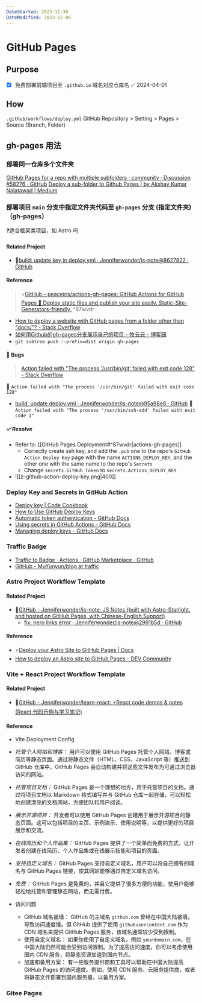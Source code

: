 ```yaml
---
DateStarted: 2023-11-30
DateModified: 2023-12-06
---
```

# GitHub Pages
## Purpose
- [x] 免费部署前端项目至 `.github.io` 域名对应仓库名 ✅ 2024-04-01

## How
`.github/workflows/deploy.yml`
GitHub Repository > Setting > Pages > Source (Branch, Folder)

## gh-pages 用法
### 部署同一仓库多个文件夹
[GitHub Pages for a repo with multiple subfolders · community · Discussion #58276 · GitHub](https://github.com/orgs/community/discussions/58276)
[Deploy a sub-folder to Github Pages | by Akshay Kumar Nalatawad | Medium](https://medium.com/@akshaykumarnalatawad/deploy-a-sub-folder-to-github-pages-9151a362e139)
### 部署项目 `main` 分支中指定文件夹代码至 `gh-pages` 分支 (指定文件夹) （gh-pages）
❓适合框架类项目，如 Astro 吗
#### Related Project
- 📌[build: update key in deploy.yml · Jenniferwonder/js-note@8627822 · GitHub](https://github.com/Jenniferwonder/js-note/actions/runs/8494743313/workflow)
#### Reference
> ⭐[GitHub - peaceiris/actions-gh-pages: GitHub Actions for GitHub Pages 🚀 Deploy static files and publish your site easily. Static-Site-Generators-friendly.](https://github.com/peaceiris/actions-gh-pages?tab=readme-ov-file#%EF%B8%8F-create-ssh-deploy-key)
^87wvdr
- [How to deploy a website with GitHub pages from a folder other than "docs/"? - Stack Overflow](https://stackoverflow.com/questions/77726552/how-to-deploy-a-website-with-github-pages-from-a-folder-other-than-docs#:~:text=You%20can%20use%20the%20peaceiris%2Factions-gh-pages%20github%20action%20to,will%20then%20deploy%20the%20contents%20of%20this%20branch.)
- [如何用Github的gh-pages分支展示自己的项目 - 牧云云 - 博客园](https://www.cnblogs.com/MuYunyun/p/6082359.html)
- `git subtree push --prefix=dist origin gh-pages`

#### 🐛 Bugs
>[Action failed with "The process '/usr/bin/git' failed with exit code 128" - Stack Overflow](https://stackoverflow.com/questions/76023778/action-failed-with-the-process-usr-bin-git-failed-with-exit-code-128)

🐛 `Action failed with "The process '/usr/bin/git' failed with exit code 128"`
- [build: update deploy.yml · Jenniferwonder/js-note@95a98e6 · GitHub](https://github.com/Jenniferwonder/js-note/actions/runs/8494431951)
🐛`Action failed with "The process '/usr/bin/ssh-add' failed with exit code 1"`

##### ✅ Resolve
- Refer to: [[GitHub Pages Deployment#^87wvdr|actions-gh-pages]]
	- Correctly create ssh key, and add the `.pub` one to the repo's `GitHub Action Deploy Key` page with the name `ACTIONS_DEPLOY_KEY`, and the other one with the same name to the repo's `Secrets`
	- Change `secrets.GitHub_Token` to `secrets.Actions_DEPLOY_KEY`
- ![[z-github-action-deploy-key.png|400]]
### Deploy Key and Secrets in GitHub Action 
- [Deploy key | Code Cookbook](https://michaelcurrin.github.io/code-cookbook/recipes/ci-cd/github-actions/tokens/deploy-key.html#:~:text=Go%20to%20repo%20Settings.%20Go%20to%20Deploy%20Keys.,machine%20can%20deploy%29.%20Optionally%20tick%20Allow%20write%20access.)
- [How to Use GitHub Deploy Keys](https://dylancastillo.co/how-to-use-github-deploy-keys/)
- [Automatic token authentication - GitHub Docs](https://docs.github.com/en/actions/security-guides/automatic-token-authentication)
- [Using secrets in GitHub Actions - GitHub Docs](https://docs.github.com/en/actions/security-guides/using-secrets-in-github-actions)
- [Managing deploy keys - GitHub Docs](https://docs.github.com/en/authentication/connecting-to-github-with-ssh/managing-deploy-keys#deploy-keys)
### Traffic Badge
- [Traffic to Badge · Actions · GitHub Marketplace · GitHub](https://github.com/marketplace/actions/traffic-to-badge)
- [GitHub - MuYunyun/blog at traffic](https://github.com/MuYunyun/blog/tree/traffic?tab=readme-ov-file)
### Astro Project Workflow Template
#### Related Project
- 🚀[GitHub - Jenniferwonder/js-note: JS Notes (built with Astro-Starlight, and hosted on GitHub Pages, with Chinese-English Support)](https://github.com/Jenniferwonder/js-note)
	- [fix: hero links error · Jenniferwonder/js-note@2991b5d · GitHub](https://github.com/Jenniferwonder/js-note/actions/runs/8491485915/workflow)
#### Reference
- ⭐[Deploy your Astro Site to GitHub Pages | Docs](https://docs.astro.build/en/guides/deploy/github/)
- [How to deploy an Astro site to GitHub Pages - DEV Community](https://dev.to/github/how-to-deploy-a-static-site-in-any-framework-of-your-choice-github-pages-neh)

### Vite + React Project Workflow Template
#### Related Project
- 🚀[GitHub - Jenniferwonder/learn-react: ⚡React code demos & notes (React 代码示例与学习笔记)](https://github.com/Jenniferwonder/learn-react)
#### Reference
- Vite Deployment Config

- *托管个人网站和博客：* 用户可以使用 GitHub Pages 托管个人网站、博客或简历等静态页面。通过将静态文件（HTML、CSS、JavaScript 等）推送到 GitHub 仓库中，GitHub Pages 会自动构建并将这些文件发布为可通过浏览器访问的网站。
- *托管项目文档：* GitHub Pages 是一个理想的地方，用于托管项目的文档。通过将项目文档以 Markdown 格式编写并与 GitHub 仓库一起存储，可以轻松地创建漂亮的文档网站，方便团队和用户阅读。
- *展示开源项目：* 开发者可以使用 GitHub Pages 创建用于展示开源项目的静态页面。这可以包括项目的主页、示例演示、使用说明等，以提供更好的项目展示和交流。
- *在线简历和个人作品集：* GitHub Pages 提供了一个简单而免费的方式，让开发者创建在线简历、个人作品集或在线展示技能和项目的页面。
- *支持自定义域名：* GitHub Pages 支持自定义域名，用户可以将自己拥有的域名与 GitHub Pages 链接，使其网站能够通过自定义域名访问。
- *免费：* GitHub Pages 是免费的，并且它提供了很多方便的功能，使用户能够轻松地托管和管理静态网站，而无需付费。
- 访问问题
    - GitHub 域名被墙： GitHub 的主域名 `github.com` 曾经在中国大陆被墙，导致访问速度慢。但 GitHub 提供了使用 `githubusercontent.com` 作为 CDN 域名来提供 GitHub Pages 服务，该域名通常较少受到限制。
    - 使用自定义域名： 如果你使用了自定义域名，例如 `yourdomain.com`，在中国大陆仍然可能会受到访问限制。为了提高访问速度，你可以考虑使用国内 CDN 服务，将静态资源加速到国内节点。
    - 加速和备用方案： 有一些服务提供商和工具可以帮助在中国大陆提高 GitHub Pages 的访问速度。例如，使用 CDN 服务、云服务提供商，或者将静态文件部署到国内服务器，以备用方案。

### Gitee Pages







